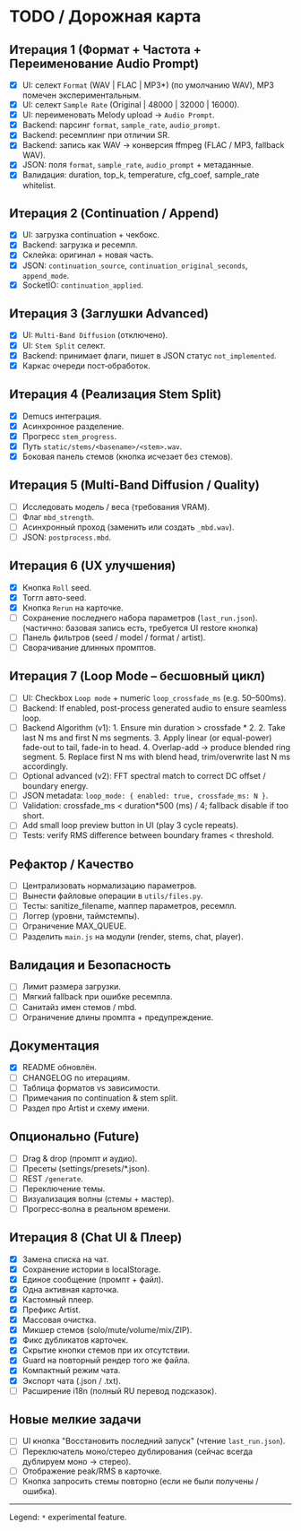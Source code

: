 # TODO / Дорожная карта

## Итерация 1 (Формат + Частота + Переименование Audio Prompt)
- [x] UI: селект `Format` (WAV | FLAC | MP3*) (по умолчанию WAV), MP3 помечен экспериментальным.
- [x] UI: селект `Sample Rate` (Original | 48000 | 32000 | 16000).
- [x] UI: переименовать Melody upload -> `Audio Prompt`.
- [x] Backend: парсинг `format`, `sample_rate`, `audio_prompt`.
- [x] Backend: ресемплинг при отличии SR.
- [x] Backend: запись как WAV -> конверсия ffmpeg (FLAC / MP3, fallback WAV).
- [x] JSON: поля `format`, `sample_rate`, `audio_prompt` + метаданные.
- [x] Валидация: duration, top_k, temperature, cfg_coef, sample_rate whitelist.

## Итерация 2 (Continuation / Append)
- [x] UI: загрузка continuation + чекбокс.
- [x] Backend: загрузка и ресемпл.
- [x] Склейка: оригинал + новая часть.
- [x] JSON: `continuation_source`, `continuation_original_seconds`, `append_mode`.
- [x] SocketIO: `continuation_applied`.

## Итерация 3 (Заглушки Advanced)
- [x] UI: `Multi-Band Diffusion` (отключено).
- [x] UI: `Stem Split` селект.
- [x] Backend: принимает флаги, пишет в JSON статус `not_implemented`.
- [x] Каркас очереди пост‑обработок.

## Итерация 4 (Реализация Stem Split)
- [x] Demucs интеграция.
- [x] Асинхронное разделение.
- [x] Прогресс `stem_progress`.
- [x] Путь `static/stems/<basename>/<stem>.wav`.
- [x] Боковая панель стемов (кнопка исчезает без стемов).

## Итерация 5 (Multi-Band Diffusion / Quality)
- [ ] Исследовать модель / веса (требования VRAM).
- [ ] Флаг `mbd_strength`.
- [ ] Асинхронный проход (заменить или создать `_mbd.wav`).
- [ ] JSON: `postprocess.mbd`.

## Итерация 6 (UX улучшения)
- [x] Кнопка `Roll` seed.
- [x] Тоггл авто-seed.
 - [x] Кнопка `Rerun` на карточке.
 - [ ] Сохранение последнего набора параметров (`last_run.json`). (частично: базовая запись есть, требуется UI restore кнопка)
 - [ ] Панель фильтров (seed / model / format / artist).
 - [ ] Сворачивание длинных промптов.

## Итерация 7 (Loop Mode – бесшовный цикл)
- [ ] UI: Checkbox `Loop mode` + numeric `loop_crossfade_ms` (e.g. 50–500ms).
- [ ] Backend: If enabled, post-process generated audio to ensure seamless loop.
- [ ] Backend Algorithm (v1):
      1. Ensure min duration > crossfade * 2.
      2. Take last N ms and first N ms segments.
      3. Apply linear (or equal-power) fade-out to tail, fade-in to head.
      4. Overlap-add -> produce blended ring segment.
      5. Replace first N ms with blend head, trim/overwrite last N ms accordingly.
- [ ] Optional advanced (v2): FFT spectral match to correct DC offset / boundary energy.
- [ ] JSON metadata: `loop_mode: { enabled: true, crossfade_ms: N }`.
- [ ] Validation: crossfade_ms < duration*500 (ms) / 4; fallback disable if too short.
- [ ] Add small loop preview button in UI (play 3 cycle repeats).
- [ ] Tests: verify RMS difference between boundary frames < threshold.

## Рефактор / Качество
- [ ] Централизовать нормализацию параметров.
- [ ] Вынести файловые операции в `utils/files.py`.
- [ ] Тесты: sanitize_filename, маппер параметров, ресемпл.
- [ ] Логгер (уровни, таймстемпы).
- [ ] Ограничение MAX_QUEUE.
- [ ] Разделить `main.js` на модули (render, stems, chat, player).

## Валидация и Безопасность
- [ ] Лимит размера загрузки.
- [ ] Мягкий fallback при ошибке ресемпла.
- [ ] Санитайз имен стемов / mbd.
- [ ] Ограничение длины промпта + предупреждение.

## Документация
- [x] README обновлён.
- [ ] CHANGELOG по итерациям.
- [ ] Таблица форматов vs зависимости.
- [ ] Примечания по continuation & stem split.
- [ ] Раздел про Artist и схему имени.

## Опционально (Future)
- [ ] Drag & drop (промпт и аудио).
- [ ] Пресеты (settings/presets/*.json).
- [ ] REST `/generate`.
- [ ] Переключение темы.
- [ ] Визуализация волны (стемы + мастер).
- [ ] Прогресс‑волна в реальном времени.

## Итерация 8 (Chat UI & Плеер)
- [x] Замена списка на чат.
- [x] Сохранение истории в localStorage.
- [x] Единое сообщение (промпт + файл).
- [x] Одна активная карточка.
- [x] Кастомный плеер.
- [x] Префикс Artist.
- [x] Массовая очистка.
- [x] Микшер стемов (solo/mute/volume/mix/ZIP).
- [x] Фикс дубликатов карточек.
- [x] Скрытие кнопки стемов при их отсутствии.
 - [x] Guard на повторный рендер того же файла.
 - [x] Компактный режим чата.
 - [x] Экспорт чата (.json / .txt).
 - [ ] Расширение i18n (полный RU перевод подсказок).

## Новые мелкие задачи
- [ ] UI кнопка "Восстановить последний запуск" (чтение `last_run.json`).
- [ ] Переключатель моно/стерео дублирования (сейчас всегда дублируем моно -> стерео).
- [ ] Отображение peak/RMS в карточке.
- [ ] Кнопка запросить стемы повторно (если не были получены / ошибка).

---
Legend: `*` experimental feature.
